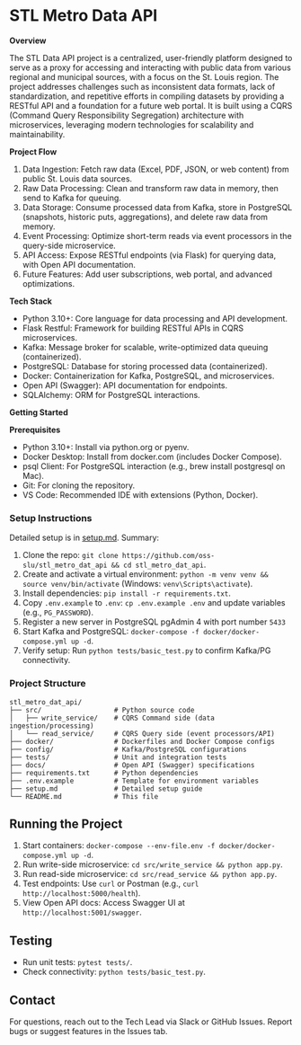 # STL Metro Data API

**Overview**

The STL Data API project is a centralized, user-friendly platform designed to serve as a proxy for accessing and interacting with public data from various regional and municipal sources, with a focus on the St. Louis region. The project addresses challenges such as inconsistent data formats, lack of standardization, and repetitive efforts in compiling datasets by providing a RESTful API and a foundation for a future web portal. It is built using a CQRS (Command Query Responsibility Segregation) architecture with microservices, leveraging modern technologies for scalability and maintainability.

**Project Flow**

1. Data Ingestion: Fetch raw data (Excel, PDF, JSON, or web content) from public St. Louis data sources.
2. Raw Data Processing: Clean and transform raw data in memory, then send to Kafka for queuing.
3. Data Storage: Consume processed data from Kafka, store in PostgreSQL (snapshots, historic puts, aggregations), and delete raw data from memory.
4. Event Processing: Optimize short-term reads via event processors in the query-side microservice.
5. API Access: Expose RESTful endpoints (via Flask) for querying data, with Open API documentation.
6. Future Features: Add user subscriptions, web portal, and advanced optimizations.

**Tech Stack**

- Python 3.10+: Core language for data processing and API development.
- Flask Restful: Framework for building RESTful APIs in CQRS microservices.
- Kafka: Message broker for scalable, write-optimized data queuing (containerized).
- PostgreSQL: Database for storing processed data (containerized).
- Docker: Containerization for Kafka, PostgreSQL, and microservices.
- Open API (Swagger): API documentation for endpoints.
- SQLAlchemy: ORM for PostgreSQL interactions.

**Getting Started**

**Prerequisites**

- Python 3.10+: Install via python.org or pyenv.
- Docker Desktop: Install from docker.com (includes Docker Compose).
- psql Client: For PostgreSQL interaction (e.g., brew install postgresql on Mac).
- Git: For cloning the repository.
- VS Code: Recommended IDE with extensions (Python, Docker).

### Setup Instructions

Detailed setup is in [setup.md](./setup.md). Summary:

1. Clone the repo: `git clone https://github.com/oss-slu/stl_metro_dat_api && cd stl_metro_dat_api`.
2. Create and activate a virtual environment: `python -m venv venv && source venv/bin/activate` (Windows: `venv\Scripts\activate`).
3. Install dependencies: `pip install -r requirements.txt`.
4. Copy `.env.example` to `.env`: `cp .env.example .env` and update variables (e.g., `PG_PASSWORD`).
5. Register a new server in PostgreSQL pgAdmin 4 with port number `5433`
6. Start Kafka and PostgreSQL: `docker-compose -f docker/docker-compose.yml up -d`.
7. Verify setup: Run `python tests/basic_test.py` to confirm Kafka/PG connectivity.

### Project Structure

```
stl_metro_dat_api/
├── src/                  # Python source code
│   ├── write_service/    # CQRS Command side (data ingestion/processing)
│   └── read_service/     # CQRS Query side (event processors/API)
├── docker/               # Dockerfiles and Docker Compose configs
├── config/               # Kafka/PostgreSQL configurations
├── tests/                # Unit and integration tests
├── docs/                 # Open API (Swagger) specifications
├── requirements.txt      # Python dependencies
├── .env.example          # Template for environment variables
├── setup.md              # Detailed setup guide
└── README.md             # This file
```

## Running the Project

1. Start containers: `docker-compose --env-file.env -f docker/docker-compose.yml up -d`.
2. Run write-side microservice: `cd src/write_service && python app.py`.
3. Run read-side microservice: `cd src/read_service && python app.py`.
4. Test endpoints: Use `curl` or Postman (e.g., `curl http://localhost:5000/health`).
5. View Open API docs: Access Swagger UI at `http://localhost:5001/swagger`.

## Testing

- Run unit tests: `pytest tests/`.
- Check connectivity: `python tests/basic_test.py`.

## Contact

For questions, reach out to the Tech Lead via Slack or GitHub Issues. Report bugs or suggest features in the Issues tab.
